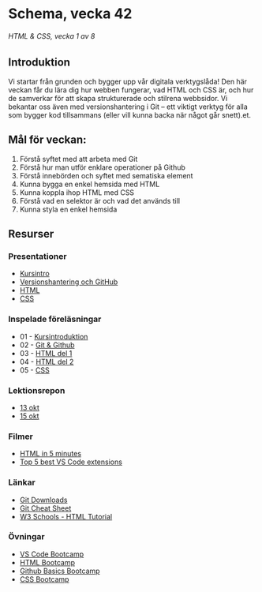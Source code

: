 # Schema, vecka 42
###### HTML & CSS, vecka 1 av 8

## Introduktion

Vi startar från grunden och bygger upp vår digitala verktygslåda! Den här veckan får du lära dig hur webben fungerar, vad HTML och CSS är, och hur de samverkar för att skapa strukturerade och stilrena webbsidor. 
Vi bekantar oss även med versionshantering i Git – ett viktigt verktyg för alla som bygger kod tillsammans (eller vill kunna backa när något går snett).et.

## Mål för veckan:
1. Förstå syftet med att arbeta med Git
2. Förstå hur man utför enklare operationer på Github
3. Förstå innebörden och syftet med sematiska element
4. Kunna bygga en enkel hemsida med HTML
5. Kunna koppla ihop HTML med CSS
6. Förstå vad en selektor är och vad det används till
7. Kunna styla en enkel hemsida


## Resurser

### Presentationer
* [Kursintro](https://docs.google.com/presentation/d/1ChzcRrGj2gTfcMEbPvoFjF6BkcR5oJkB/edit?usp=sharing&ouid=117251319654116712560&rtpof=true&sd=true)
* [Versionshantering och GitHub](https://docs.google.com/presentation/d/1PdWOGVX_VvRC_9ICwRNlv40GNFP2Voj3/edit?usp=sharing&ouid=117251319654116712560&rtpof=true&sd=true)
* [HTML](https://docs.google.com/presentation/d/1t3q9ANqVXMgABPFg1tIB9mkqbfvd-cYa/edit?usp=sharing&ouid=117251319654116712560&rtpof=true&sd=true)
* [CSS](https://docs.google.com/presentation/d/1sD3is_Ji3lmcbdbp6I2DyEHARi1D_ijS/edit?usp=sharing&ouid=117251319654116712560&rtpof=true&sd=true)

### Inspelade föreläsningar

* 01 - [Kursintroduktion](https://funet.sharepoint.com/:v:/s/FrontendutvecklareYH-Fe25/EfGrC5VfmWdDnAs7718qyisBUtXBJtZwImsfp3gtKXVLpQ?e=yvTgsv)
* 02 - [Git & Github](https://funet.sharepoint.com/:v:/s/FrontendutvecklareYH-Fe25/EUG9nlFZUKlNtbhkaMV2V9YBHVRz5uNIjgayO5ptguGHXw?e=asxY4Q)
* 03 - [HTML del 1](https://funet.sharepoint.com/:v:/s/FrontendutvecklareYH-Fe25/EY_dPAqkXvJHmwRG9RAMjNQBIirwfb9A1_EUS-xXVJcclA?e=KAQtoq)
* 04 - [HTML del 2](https://funet.sharepoint.com/:v:/s/FrontendutvecklareYH-Fe25/EQZqiBE72M1Bka_OmLg27akBrk6KNWu8yTvN1HhNUoNeDg?e=Ap1arF)
* 05 - [CSS](https://funet.sharepoint.com/:v:/s/FrontendutvecklareYH-Fe25/EfYfHxlxIIZAs17wnFdQFT4BhvlzU8PECARoAHmHxPyL3A?e=m4cLPt)

### Lektionsrepon
* [13 okt](https://github.com/fu-html-css-fe25/week-42-lecture-13-okt)
* [15 okt](https://github.com/fu-html-css-fe25/week-42-lecture-15-okt)


### Filmer
* [HTML in 5 minutes](https://www.youtube.com/watch?v=salY_Sm6mv4)
* [Top 5 best VS Code extensions](https://www.youtube.com/watch?v=xQcpQfEumQw)

### Länkar
* [Git Downloads](https://git-scm.com/downloads)
* [Git Cheat Sheet](https://gist.github.com/Santosnr6/0741f2c607404f75fea8dc0910ded790)
* [W3 Schools - HTML Tutorial](https://www.w3schools.com/html/)

### Övningar
* [VS Code Bootcamp](https://github.com/fu-html-css-fe25/week-42-exercise-vscode-bootcamp)
* [HTML Bootcamp](https://github.com/fu-html-css-fe25/week-42-exercise-html-bootcamp)
* [Github Basics Bootcamp](https://github.com/fu-html-css-fe25/week-42-exercise-github-bootcamp)
* [CSS Bootcamp](https://github.com/fu-html-css-fe25/week-42-exercise-css-bootcamp)

